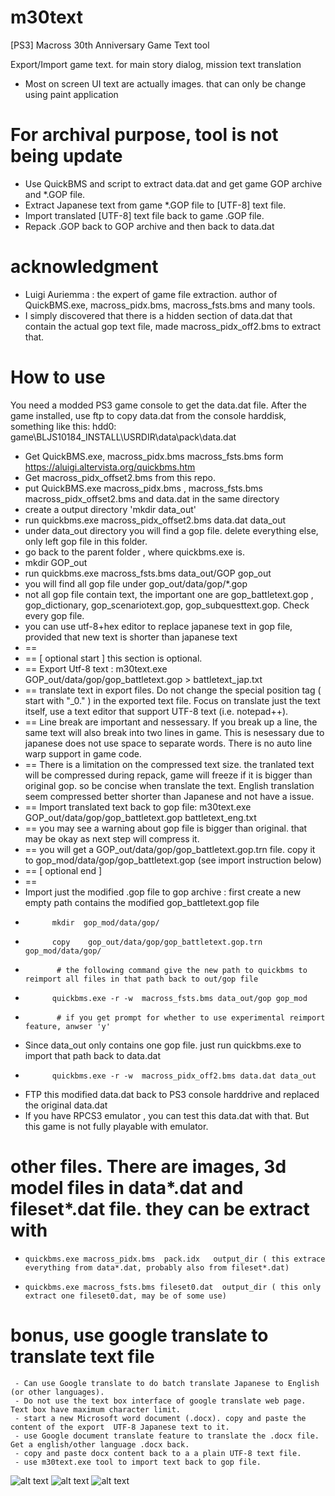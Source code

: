 # m30text
[PS3] Macross 30th Anniversary Game Text tool

Export/Import game text. for main story dialog, mission text translation

- Most on screen UI text are actually images. that can only be change using paint application


# For archival purpose, tool is not being update
- Use QuickBMS and script to extract data.dat and get game GOP archive and *.GOP file.
- Extract Japanese text from game *.GOP file  to [UTF-8] text file.
- Import translated  [UTF-8] text file back to game .GOP file.
- Repack .GOP back to GOP archive and then back to data.dat

# acknowledgment
- Luigi Auriemma : the expert of game file extraction. author of QuickBMS.exe, macross_pidx.bms, macross_fsts.bms and many tools.
- I simply discovered that there is a hidden section of data.dat that contain the actual gop text file, made macross_pidx_off2.bms to extract that.

# How to use
 You need a modded PS3 game console to get the data.dat file. After the game installed, use ftp to copy data.dat from the console harddisk, something like this:
  hdd0: game\BLJS10184_INSTALL\USRDIR\data\pack\data.dat

- Get QuickBMS.exe, macross_pidx.bms macross_fsts.bms  form https://aluigi.altervista.org/quickbms.htm
- Get macross_pidx_offset2.bms from this repo.
- put QuickBMS.exe macross_pidx.bms , macross_fsts.bms macross_pidx_offset2.bms and data.dat in the same directory
- create a output directory 'mkdir data_out'
- run quickbms.exe macross_pidx_offset2.bms data.dat data_out
- under data_out directory you will find a gop file. delete everything else, only left gop file in this folder.
- go back  to the parent folder , where quickbms.exe is.
- mkdir GOP_out
- run  quickbms.exe macross_fsts.bms data_out/GOP gop_out
- you will find all gop file under gop_out/data/gop/*.gop
- not all gop file contain text, the important one are gop_battletext.gop , gop_dictionary, gop_scenariotext.gop, gop_subquesttext.gop. Check every gop file.
- you can use utf-8+hex editor to replace japanese text in gop file, provided that new text is shorter than japanese text
- ==
- == [ optional start ] this section is optional. 
- == Export Utf-8 text :  m30text.exe GOP_out/data/gop/gop_battletext.gop >  battletext_jap.txt
- == translate text in export files. Do not change the special position tag ( start with "_0." ) in the exported text file. Focus on translate just the text itself, use a text editor that support UTF-8 text (i.e. notepad++).
- == Line break are important and nessessary. If you break up a line, the same text will also break into two lines in game. This is nesessary due to japanese does not use space to separate words. There is no auto line warp support in game code.
- ==  There is a limitation on the compressed text size. the tranlated text will be compressed during repack, game will freeze if it is bigger than original gop. so be concise when translate the text. English translation seem compressed better shorter than Japanese and not have a issue.
- == Import translated text back to gop file:  m30text.exe  GOP_out/data/gop/gop_battletext.gop  battletext_eng.txt
- == you may see a warning about gop file is bigger than original. that may be okay as next step will compress it.
- == you will get a  GOP_out/data/gop/gop_battletext.gop.trn file. copy it to gop_mod/data/gop/gop_battletext.gop (see import instruction below)
- == [ optional end ]
- ==
- Import just the modified .gop file to gop archive : first create a new empty path contains the modified gop_battletext.gop file
-           mkdir  gop_mod/data/gop/
-           copy    gop_out/data/gop/gop_battletext.gop.trn  gop_mod/data/gop/
-            # the following command give the new path to quickbms to reimport all files in that path back to out/gop file
-           quickbms.exe -r -w  macross_fsts.bms data_out/gop gop_mod
-            # if you get prompt for whether to use experimental reimport feature, anwser 'y'
- Since data_out only contains one gop file. just run quickbms.exe to import that path back to data.dat
-           quickbms.exe -r -w  macross_pidx_off2.bms data.dat data_out
-  FTP this modified data.dat back to PS3 console harddrive and replaced the original data.dat
-  If you have RPCS3 emulator , you can test this data.dat with that. But this game is not fully playable with emulator. 

# other files. There are images, 3d model files in  data*.dat  and fileset*.dat file. they can be extract with 
-     quickbms.exe macross_pidx.bms  pack.idx   output_dir ( this extrace everything from data*.dat, probably also from fileset*.dat)
-     quickbms.exe macross_fsts.bms fileset0.dat  output_dir ( this only extract one fileset0.dat, may be of some use)

# bonus, use google translate to translate text file
     - Can use Google translate to do batch translate Japanese to English (or other languages).
     - Do not use the text box interface of google translate web page. Text box have maximum character limit.
     - start a new Microsoft word document (.docx). copy and paste the content of the export  UTF-8 Japanese text to it.
     - use Google document translate feature to translate the .docx file. Get a english/other language .docx back.
     - copy and paste docx content back to a a plain UTF-8 text file.
     - use m30text.exe tool to import text back to gop file.
     
![alt text](https://github.com/alanm20/m30text/blob/main/images/eng2.png)
![alt text](https://github.com/alanm20/m30text/blob/main/images/eng4.png)
![alt text](https://github.com/alanm20/m30text/blob/main/images/eng6.png)


